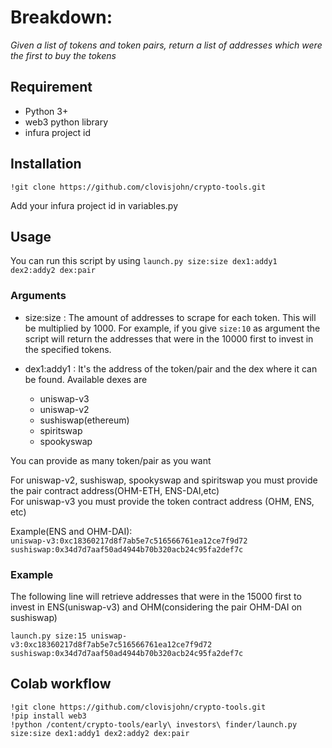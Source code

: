 # Breakdown:

*Given a list of tokens and token pairs, return a list of addresses which were the first to buy the tokens*


## Requirement
* Python 3+
* web3 python library
* infura project id


## Installation
```
!git clone https://github.com/clovisjohn/crypto-tools.git
```

Add your infura project id in variables.py

## Usage
You can run this script by using `launch.py size:size dex1:addy1 dex2:addy2 dex:pair`

### Arguments
- size:size : The amount of addresses to scrape for each token. This will be multiplied by 1000. For example, if you give `size:10` as argument the script will return the addresses that were in the 10000 first to invest in the specified tokens.


- dex1:addy1 : It's the address of the token/pair and the dex where it can be found. Available dexes are 
  * uniswap-v3 
  * uniswap-v2 
  * sushiswap(ethereum) 
  * spiritswap 
  * spookyswap 

You can provide as many token/pair as you want
  
  For uniswap-v2, sushiswap, spookyswap and spiritswap you must provide the pair contract address(OHM-ETH, ENS-DAI,etc)\
  For uniswap-v3 you must provide the token contract address (OHM, ENS, etc)
  
  Example(ENS and OHM-DAI):\
  `uniswap-v3:0xc18360217d8f7ab5e7c516566761ea12ce7f9d72 sushiswap:0x34d7d7aaf50ad4944b70b320acb24c95fa2def7c`
               
### Example
The following line will retrieve addresses that were in the 15000 first to invest in ENS(uniswap-v3) and OHM(considering the pair OHM-DAI on sushiswap)
```
launch.py size:15 uniswap-v3:0xc18360217d8f7ab5e7c516566761ea12ce7f9d72 sushiswap:0x34d7d7aaf50ad4944b70b320acb24c95fa2def7c
```

## Colab workflow
```
!git clone https://github.com/clovisjohn/crypto-tools.git
!pip install web3
!python /content/crypto-tools/early\ investors\ finder/launch.py size:size dex1:addy1 dex2:addy2 dex:pair
